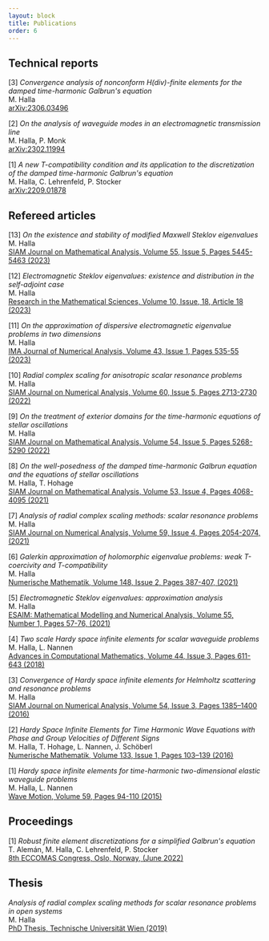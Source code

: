 ```yaml
---
layout: block
title: Publications
order: 6
---
```


Technical reports 
------------
[3] _Convergence analysis of nonconform H(div)-finite elements for the damped time-harmonic Galbrun's equation_  
M. Halla  
[arXiv:2306.03496](https://arxiv.org/abs/2306.03496)

[2] _On the analysis of waveguide modes in an electromagnetic transmission line_  
M. Halla, P. Monk  
[arXiv:2302.11994](https://arxiv.org/abs/2302.11994)

[1] _A new T-compatibility condition and its application to the discretization of the damped time-harmonic Galbrun's equation_  
M. Halla, C. Lehrenfeld, P. Stocker  
[arXiv:2209.01878](https://arxiv.org/abs/2209.01878)

Refereed articles
------------
[13] _On the existence and stability of modified Maxwell Steklov eigenvalues_  
M. Halla  
[SIAM Journal on Mathematical Analysis, Volume 55, Issue 5, Pages 5445-5463 (2023)](https://doi.org/10.1137/22M1509266)

[12] _Electromagnetic Steklov eigenvalues: existence and distribution in the self-adjoint case_  
M. Halla  
[Research in the Mathematical Sciences, Volume 10, Issue, 18, Article 18 (2023)](https://doi.org/10.1007/s40687-023-00386-y)

[11] _On the approximation of dispersive electromagnetic eigenvalue problems in two dimensions_  
M. Halla  
[IMA Journal of Numerical Analysis, Volume 43, Issue 1, Pages 535-55 (2023)](https://doi.org/10.1093/imanum/drab100)

[10] _Radial complex scaling for anisotropic scalar resonance problems_  
M. Halla  
[SIAM Journal on Numerical Analysis, Volume 60, Issue 5, Pages 2713-2730 (2022)](https://doi.org/10.1137/21M1455747)

[9] _On the treatment of exterior domains for the time-harmonic equations of stellar oscillations_  
M. Halla  
[SIAM Journal on Mathematical Analysis, Volume 54, Issue 5, Pages 5268-5290 (2022)](https://doi.org/10.1137/21M1418812)

[8] _On the well-posedness of the damped time-harmonic Galbrun equation and the equations of stellar oscillations_  
M. Halla, T. Hohage  
[SIAM Journal on Mathematical Analysis, Volume 53, Issue 4, Pages 4068-4095 (2021)](https://doi.org/10.1137/20M1348558)

[7] _Analysis of radial complex scaling methods: scalar resonance problems_  
M. Halla  
[SIAM Journal on Numerical Analysis, Volume 59, Issue 4, Pages 2054-2074, (2021)](https://doi.org/10.1137/20M1354234)

[6] _Galerkin approximation of holomorphic eigenvalue problems: weak T-coercivity and T-compatibility_  
M. Halla  
[Numerische Mathematik, Volume 148, Issue 2, Pages 387-407, (2021)](https://doi.org/10.1007/s00211-021-01205-8)  

[5] _Electromagnetic Steklov eigenvalues: approximation analysis_  
M. Halla  
[ESAIM: Mathematical Modelling and Numerical Analysis, Volume 55, Number 1, Pages 57-76, (2021)](https://doi.org/10.1051/m2an/2020075)

[4] _Two scale Hardy space infinite elements for scalar waveguide problems_  
M. Halla, L. Nannen  
[Advances in Computational Mathematics, Volume 44, Issue 3, Pages 611-643 (2018)](https://doi.org/10.1007/s10444-017-9549-5)

[3] _Convergence of Hardy space infinite elements for Helmholtz scattering and resonance problems_  
M. Halla  
[SIAM Journal on Numerical Analysis, Volume 54, Issue 3, Pages 1385–1400 (2016)](https://doi.org/10.1137/15M1011755)

[2] _Hardy Space Infinite Elements for Time Harmonic Wave Equations with Phase and Group Velocities of Different Signs_  
M. Halla, T. Hohage, L. Nannen, J. Schöberl  
[Numerische Mathematik, Volume 133, Issue 1, Pages 103–139 (2016)](https://doi.org/10.1007/s00211-015-0739-0)

[1] _Hardy space infinite elements for time-harmonic two-dimensional elastic waveguide problems_  
M. Halla, L. Nannen  
[Wave Motion, Volume 59, Pages 94-110 (2015)](https://doi.org/10.1016/j.wavemoti.2015.08.002)

Proceedings
------------
[1] _Robust finite element discretizations for a simplified Galbrun's equation_  
T. Alemán, M. Halla, C. Lehrenfeld, P. Stocker  
[8th ECCOMAS Congress, Oslo, Norway, (June 2022)](https://doi.org/10.23967/eccomas.2022.206)

Thesis
------------
_Analysis of radial complex scaling methods for scalar resonance problems in open systems_  
M. Halla  
[PhD Thesis, Technische Universität Wien (2019)](https://repositum.tuwien.ac.at/urn:nbn:at:at-ubtuw:1-131893)
